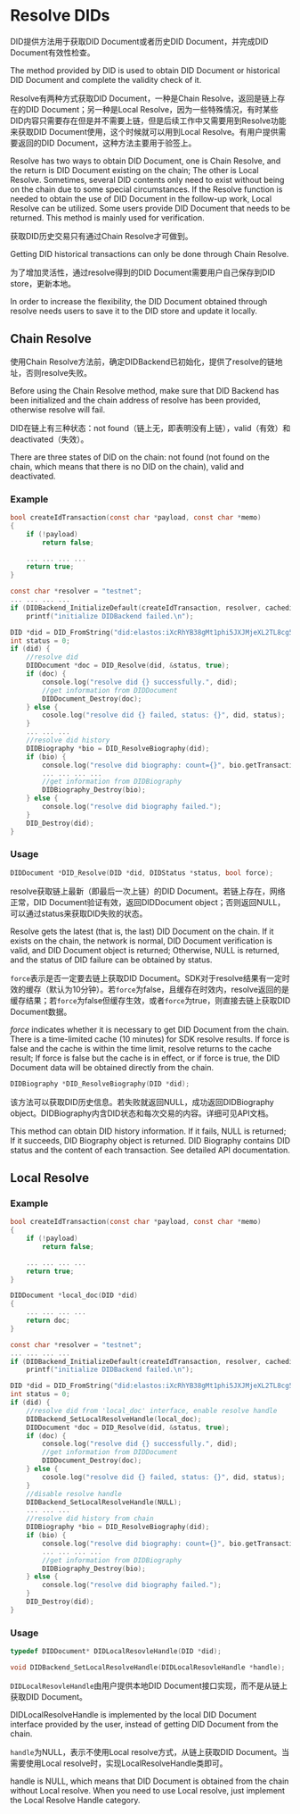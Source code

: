 # Resolve DIDs

DID提供方法用于获取DID Document或者历史DID Document，并完成DID Document有效性检查。

The method provided by DID is used to obtain DID Document or historical DID Document and complete the validity check of it.

Resolve有两种方式获取DID Document，一种是Chain Resolve，返回是链上存在的DID Document；另一种是Local Resolve，因为一些特殊情况，有时某些DID内容只需要存在但是并不需要上链，但是后续工作中又需要用到Resolve功能来获取DID Document使用，这个时候就可以用到Local Resolve。有用户提供需要返回的DID Document，这种方法主要用于验签上。

Resolve has two ways to obtain DID Document, one is Chain Resolve, and the return is DID Document existing on the chain; The other is Local Resolve. Sometimes, several DID contents only need to exist without being on the chain due to some special circumstances. If the Resolve function is needed to obtain the use of DID Document in the follow-up work, Local Resolve can be utilized. Some users provide DID Document that needs to be returned. This method is mainly used for verification.

获取DID历史交易只有通过Chain Resolve才可做到。

Getting DID historical transactions can only be done through Chain Resolve.

为了增加灵活性，通过resolve得到的DID Document需要用户自己保存到DID store，更新本地。

In order to increase the flexibility, the DID Document obtained through resolve needs users to save it to the DID store and update it locally.

## Chain Resolve

使用Chain Resolve方法前，确定DIDBackend已初始化，提供了resolve的链地址，否则resolve失败。

Before using the Chain Resolve method, make sure that DID Backend has been initialized and the chain address of resolve has been provided, otherwise resolve will fail.

DID在链上有三种状态：not found（链上无，即表明没有上链），valid（有效）和deactivated（失效）。

There are three states of DID on the chain: not found (not found on the chain, which means that there is no DID on the chain), valid and deactivated.

### Example

```c
bool createIdTransaction(const char *payload, const char *memo)
{
    if (!payload)
        return false;

    ... ... ... ...
    return true;
}

const char *resolver = "testnet";
... ... ... ... 
if (DIDBackend_InitializeDefault(createIdTransaction, resolver, cachedir) < 0)
  	printf("initialize DIDBackend failed.\n");

DID *did = DID_FromString("did:elastos:iXcRhYB38gMt1phi5JXJMjeXL2TL8cg58y");
int status = 0;
if (did) {
    //resolve did
    DIDDocument *doc = DID_Resolve(did, &status, true);
    if (doc) {
        console.log("resolve did {} successfully.", did);
        //get information from DIDDocument
        DIDDocument_Destroy(doc);
    } else {
        cosole.log("resolve did {} failed, status: {}", did, status);
    }
    ... ... ...
    //resolve did history
    DIDBiography *bio = DID_ResolveBiography(did);
    if (bio) {
        console.log("resolve did biography: count={}", bio.getTransactionCount());
        ... ... ... ...
        //get information from DIDBiography
        DIDBiography_Destroy(bio);
    } else {
        console.log("resolve did biography failed.");
    } 
    DID_Destroy(did);
}
```

### Usage

```c
DIDDocument *DID_Resolve(DID *did, DIDStatus *status, bool force);
```

resolve获取链上最新（即最后一次上链）的DID Document。若链上存在，网络正常，DID Document验证有效，返回DIDDocument object；否则返回NULL，可以通过status来获取DID失败的状态。

Resolve gets the latest (that is, the last) DID Document on the chain. If it exists on the chain, the network is normal, DID Document verification is valid, and DID Document object is returned; Otherwise, NULL is returned, and the status of DID failure can be obtained by status.

`force`表示是否一定要去链上获取DID Document。SDK对于resolve结果有一定时效的缓存（默认为10分钟）。若`force`为false，且缓存在时效内，resolve返回的是缓存结果；若`force`为false但缓存生效，或者`force`为true，则直接去链上获取DID Document数据。

_force_ indicates whether it is necessary to get DID Document from the chain. There is a time-limited cache (10 minutes) for SDK resolve results. If force is false and the cache is within the time limit, resolve returns to the cache result; If force is false but the cache is in effect, or if force is true, the DID Document data will be obtained directly from the chain.

```c
DIDBiography *DID_ResolveBiography(DID *did);
```

该方法可以获取DID历史信息。若失败就返回NULL，成功返回DIDBiography object。DIDBiography内含DID状态和每次交易的内容。详细可见API文档。

This method can obtain DID history information. If it fails, NULL is returned; If it succeeds, DID Biography object is returned. DID Biography contains DID status and the content of each transaction. See detailed API documentation.

## Local Resolve

### Example

```c
bool createIdTransaction(const char *payload, const char *memo)
{
    if (!payload)
        return false;

    ... ... ... ...
    return true;
}

DIDDocument *local_doc(DID *did)
{
    ... ... ... ...
    return doc;
}

const char *resolver = "testnet";
... ... ... ... 
if (DIDBackend_InitializeDefault(createIdTransaction, resolver, cachedir) < 0)
  	printf("initialize DIDBackend failed.\n");

DID *did = DID_FromString("did:elastos:iXcRhYB38gMt1phi5JXJMjeXL2TL8cg58y");
int status = 0;
if (did) {
    //resolve did from 'local_doc' interface, enable resolve handle
    DIDBackend_SetLocalResolveHandle(local_doc);
    DIDDocument *doc = DID_Resolve(did, &status, true);
    if (doc) {
        console.log("resolve did {} successfully.", did);
        //get information from DIDDocument
        DIDDocument_Destroy(doc);
    } else {
        cosole.log("resolve did {} failed, status: {}", did, status);
    }
    //disable resolve handle
    DIDBackend_SetLocalResolveHandle(NULL);
    ... ... ...
    //resolve did history from chain
    DIDBiography *bio = DID_ResolveBiography(did);
    if (bio) {
        console.log("resolve did biography: count={}", bio.getTransactionCount());
        ... ... ... ...
        //get information from DIDBiography
        DIDBiography_Destroy(bio);
    } else {
        console.log("resolve did biography failed.");
    } 
    DID_Destroy(did);
}
```

### Usage

```c
typedef DIDDocument* DIDLocalResovleHandle(DID *did);

void DIDBackend_SetLocalResolveHandle(DIDLocalResovleHandle *handle);
```

`DIDLocalResovleHandle`由用户提供本地DID Document接口实现，而不是从链上获取DID Document。

DIDLocalResolveHandle is implemented by the local DID Document interface provided by the user, instead of getting DID Document from the chain.

`handle`为NULL，表示不使用Local resolve方式，从链上获取DID Document。当需要使用Local resolve时，实现LocalResolveHandle类即可。

handle is NULL, which means that DID Document is obtained from the chain without Local resolve. When you need to use Local resolve, just implement the Local Resolve Handle category.
